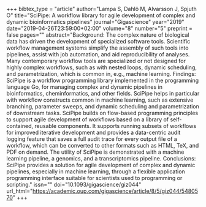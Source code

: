 +++
bibtex_type = "article"
author="Lampa S, Dahlö M, Alvarsson J, Spjuth O"
title="SciPipe: A workflow library for agile development of complex and dynamic bioinformatics pipelines"
journal="Gigascience"
year="2019"
date="2019-04-26T23:59:00+02:00"
volume="8"
number="5"
preprint = false
pages=""
abstract="Background: The complex nature of biological data has driven the development of specialized software tools. Scientific workflow management systems simplify the assembly of such tools into pipelines, assist with job automation, and aid reproducibility of analyses. Many contemporary workflow tools are specialized or not designed for highly complex workflows, such as with nested loops, dynamic scheduling, and parametrization, which is common in, e.g., machine learning.  Findings: SciPipe is a workflow programming library implemented in the programming language Go, for managing complex and dynamic pipelines in bioinformatics, cheminformatics, and other fields. SciPipe helps in particular with workflow constructs common in machine learning, such as extensive branching, parameter sweeps, and dynamic scheduling and parametrization of downstream tasks. SciPipe builds on flow-based programming principles to support agile development of workflows based on a library of self-contained, reusable components. It supports running subsets of workflows for improved iterative development and provides a data-centric audit logging feature that saves a full audit trace for every output file of a workflow, which can be converted to other formats such as HTML, TeX, and PDF on demand. The utility of SciPipe is demonstrated with a machine learning pipeline, a genomics, and a transcriptomics pipeline.  Conclusions: SciPipe provides a solution for agile development of complex and dynamic pipelines, especially in machine learning, through a flexible application programming interface suitable for scientists used to programming or scripting."
issn=""
doi="10.1093/gigascience/giz044"
url_html="https://academic.oup.com/gigascience/article/8/5/giz044/5480570"
+++
